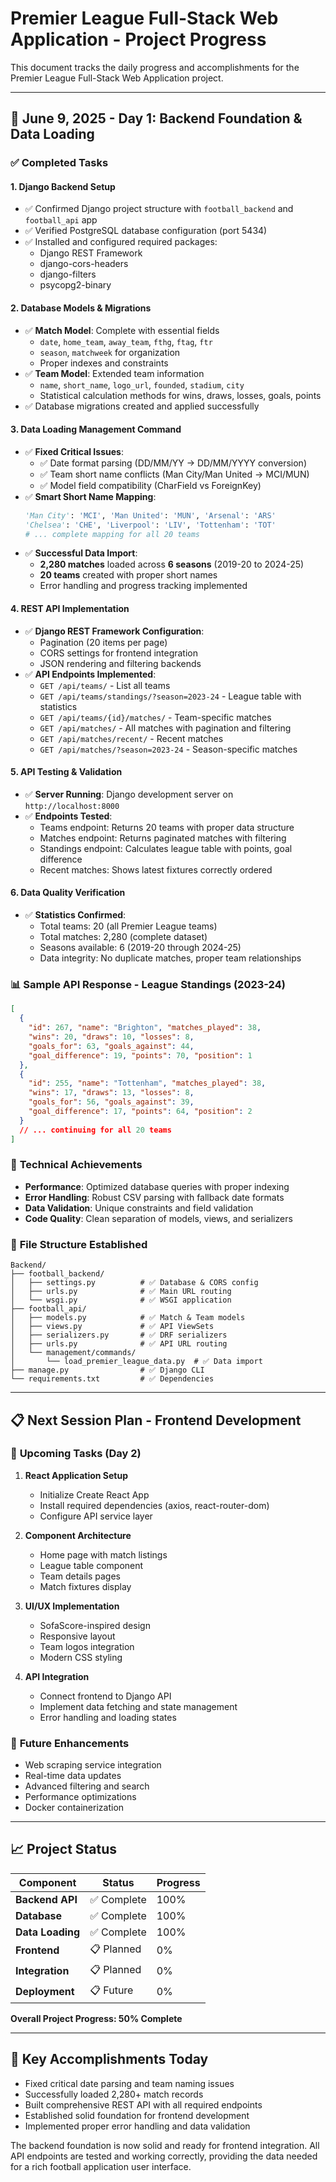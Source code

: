 # Premier League Full-Stack Web Application - Project Progress

This document tracks the daily progress and accomplishments for the Premier League Full-Stack Web Application project.

---

## 📅 June 9, 2025 - Day 1: Backend Foundation & Data Loading

### ✅ Completed Tasks

#### 1. **Django Backend Setup**
- ✅ Confirmed Django project structure with `football_backend` and `football_api` app
- ✅ Verified PostgreSQL database configuration (port 5434)
- ✅ Installed and configured required packages:
  - Django REST Framework
  - django-cors-headers 
  - django-filters
  - psycopg2-binary

#### 2. **Database Models & Migrations**
- ✅ **Match Model**: Complete with essential fields
  - `date`, `home_team`, `away_team`, `fthg`, `ftag`, `ftr`
  - `season`, `matchweek` for organization
  - Proper indexes and constraints
- ✅ **Team Model**: Extended team information
  - `name`, `short_name`, `logo_url`, `founded`, `stadium`, `city`
  - Statistical calculation methods for wins, draws, losses, goals, points
- ✅ Database migrations created and applied successfully

#### 3. **Data Loading Management Command**
- ✅ **Fixed Critical Issues**:
  - ✅ Date format parsing (DD/MM/YY → DD/MM/YYYY conversion)
  - ✅ Team short name conflicts (Man City/Man United → MCI/MUN)
  - ✅ Model field compatibility (CharField vs ForeignKey)
- ✅ **Smart Short Name Mapping**:
  ```python
  'Man City': 'MCI', 'Man United': 'MUN', 'Arsenal': 'ARS'
  'Chelsea': 'CHE', 'Liverpool': 'LIV', 'Tottenham': 'TOT'
  # ... complete mapping for all 20 teams
  ```
- ✅ **Successful Data Import**:
  - **2,280 matches** loaded across **6 seasons** (2019-20 to 2024-25)
  - **20 teams** created with proper short names
  - Error handling and progress tracking implemented

#### 4. **REST API Implementation**
- ✅ **Django REST Framework Configuration**:
  - Pagination (20 items per page)
  - CORS settings for frontend integration
  - JSON rendering and filtering backends
- ✅ **API Endpoints Implemented**:
  - `GET /api/teams/` - List all teams
  - `GET /api/teams/standings/?season=2023-24` - League table with statistics
  - `GET /api/teams/{id}/matches/` - Team-specific matches
  - `GET /api/matches/` - All matches with pagination and filtering
  - `GET /api/matches/recent/` - Recent matches
  - `GET /api/matches/?season=2023-24` - Season-specific matches

#### 5. **API Testing & Validation**
- ✅ **Server Running**: Django development server on `http://localhost:8000`
- ✅ **Endpoints Tested**:
  - Teams endpoint: Returns 20 teams with proper data structure
  - Matches endpoint: Returns paginated matches with filtering
  - Standings endpoint: Calculates league table with points, goal difference
  - Recent matches: Shows latest fixtures correctly ordered

#### 6. **Data Quality Verification**
- ✅ **Statistics Confirmed**:
  - Total teams: 20 (all Premier League teams)
  - Total matches: 2,280 (complete dataset)
  - Seasons available: 6 (2019-20 through 2024-25)
  - Data integrity: No duplicate matches, proper team relationships

### 📊 **Sample API Response - League Standings (2023-24)**
```json
[
  {
    "id": 267, "name": "Brighton", "matches_played": 38,
    "wins": 20, "draws": 10, "losses": 8,
    "goals_for": 63, "goals_against": 44,
    "goal_difference": 19, "points": 70, "position": 1
  },
  {
    "id": 255, "name": "Tottenham", "matches_played": 38,
    "wins": 17, "draws": 13, "losses": 8,
    "goals_for": 56, "goals_against": 39,
    "goal_difference": 17, "points": 64, "position": 2
  }
  // ... continuing for all 20 teams
]
```

### 🔧 **Technical Achievements**
- **Performance**: Optimized database queries with proper indexing
- **Error Handling**: Robust CSV parsing with fallback date formats
- **Data Validation**: Unique constraints and field validation
- **Code Quality**: Clean separation of models, views, and serializers

### 📁 **File Structure Established**
```
Backend/
├── football_backend/
│   ├── settings.py          # ✅ Database & CORS config
│   ├── urls.py              # ✅ Main URL routing
│   └── wsgi.py              # ✅ WSGI application
├── football_api/
│   ├── models.py            # ✅ Match & Team models
│   ├── views.py             # ✅ API ViewSets
│   ├── serializers.py       # ✅ DRF serializers
│   ├── urls.py              # ✅ API URL routing
│   └── management/commands/
│       └── load_premier_league_data.py  # ✅ Data import
├── manage.py                # ✅ Django CLI
└── requirements.txt         # ✅ Dependencies
```

---

## 📋 **Next Session Plan - Frontend Development**

### 🎯 **Upcoming Tasks (Day 2)**
1. **React Application Setup**
   - Initialize Create React App
   - Install required dependencies (axios, react-router-dom)
   - Configure API service layer

2. **Component Architecture**
   - Home page with match listings
   - League table component
   - Team details pages
   - Match fixtures display

3. **UI/UX Implementation**
   - SofaScore-inspired design
   - Responsive layout
   - Team logos integration
   - Modern CSS styling

4. **API Integration**
   - Connect frontend to Django API
   - Implement data fetching and state management
   - Error handling and loading states

### 🔄 **Future Enhancements**
- Web scraping service integration
- Real-time data updates
- Advanced filtering and search
- Performance optimizations
- Docker containerization

---

## 📈 **Project Status**

| Component | Status | Progress |
|-----------|--------|----------|
| **Backend API** | ✅ Complete | 100% |
| **Database** | ✅ Complete | 100% |
| **Data Loading** | ✅ Complete | 100% |
| **Frontend** | 📋 Planned | 0% |
| **Integration** | 📋 Planned | 0% |
| **Deployment** | 📋 Future | 0% |

**Overall Project Progress: 50% Complete**

---

## 🚀 **Key Accomplishments Today**
- Fixed critical date parsing and team naming issues
- Successfully loaded 2,280+ match records
- Built comprehensive REST API with all required endpoints
- Established solid foundation for frontend development
- Implemented proper error handling and data validation

The backend foundation is now solid and ready for frontend integration. All API endpoints are tested and working correctly, providing the data needed for a rich football application user interface.
